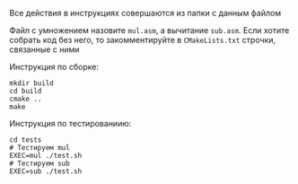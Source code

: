 
Все действия в инструкциях совершаются из папки с данным файлом

Файл с умножением назовите `mul.asm`, а вычитание `sub.asm`. Если хотите собрать код без него, то закомментируйте в `CMakeLists.txt` строчки, связанные с ними

Инструкция по сборке:
```shell
mkdir build
cd build
cmake ..
make
```
Инструкция по тестированиию:
```shell
cd tests
# Тестируем mul
EXEC=mul ./test.sh
# Тестируем sub
EXEC=sub ./test.sh
```
